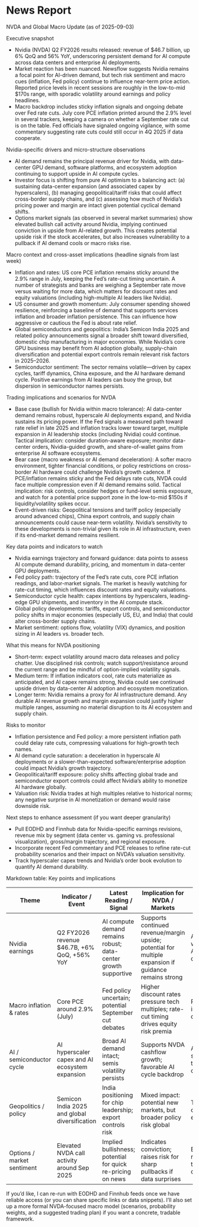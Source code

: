 # News Report

NVDA and Global Macro Update (as of 2025-09-03)

Executive snapshot
- Nvidia (NVDA) Q2 FY2026 results released: revenue of $46.7 billion, up 6% QoQ and 56% YoY, underscoring persistent demand for AI compute across data centers and enterprise AI deployments.
- Market reaction has been nuanced. Newsflow suggests Nvidia remains a focal point for AI-driven demand, but tech risk sentiment and macro cues (inflation, Fed policy) continue to influence near-term price action. Reported price levels in recent sessions are roughly in the low-to-mid $170s range, with sporadic volatility around earnings and policy headlines.
- Macro backdrop includes sticky inflation signals and ongoing debate over Fed rate cuts. July core PCE inflation printed around the 2.9% level in several trackers, keeping a camera on whether a September rate cut is on the table. Fed officials have signaled ongoing vigilance, with some commentary suggesting rate cuts could still occur in 4Q 2025 if data cooperate.

Nvidia-specific drivers and micro-structure observations
- AI demand remains the principal revenue driver for Nvidia, with data-center GPU demand, software platforms, and ecosystem adoption continuing to support upside in AI compute cycles.
- Investor focus is shifting from pure AI optimism to a balancing act: (a) sustaining data-center expansion (and associated capex by hyperscalers), (b) managing geopolitical/tariff risks that could affect cross-border supply chains, and (c) assessing how much of Nvidia’s pricing power and margin are intact given potential cyclical demand shifts.
- Options market signals (as observed in several market summaries) show elevated bullish call activity around Nvidia, implying continued conviction in upside from AI-related growth. This creates potential upside risk if the stock accelerates, but also increases vulnerability to a pullback if AI demand cools or macro risks rise.

Macro context and cross-asset implications (headline signals from last week)
- Inflation and rates: US core PCE inflation remains sticky around the 2.9% range in July, keeping the Fed’s rate-cut timing uncertain. A number of strategists and banks are weighing a September rate move versus waiting for more data, which matters for discount rates and equity valuations (including high-multiple AI leaders like Nvidia).
- US consumer and growth momentum: July consumer spending showed resilience, reinforcing a baseline of demand that supports services inflation and broader inflation persistence. This can influence how aggressive or cautious the Fed is about rate relief.
- Global semiconductors and geopolitics: India’s Semicon India 2025 and related policy announcements signal a broader shift toward diversified, domestic chip manufacturing in major economies. While Nvidia’s core GPU business may benefit from AI adoption globally, supply-chain diversification and potential export controls remain relevant risk factors in 2025–2026.
- Semiconductor sentiment: The sector remains volatile—driven by capex cycles, tariff dynamics, China exposure, and the AI hardware demand cycle. Positive earnings from AI leaders can buoy the group, but dispersion in semiconductor names persists.

Trading implications and scenarios for NVDA
- Base case (bullish for Nvidia within macro tolerance): AI data-center demand remains robust, hyperscale AI deployments expand, and Nvidia sustains its pricing power. If the Fed signals a measured path toward rate relief in late 2025 and inflation tracks lower toward target, multiple expansion in AI leadership stocks (including Nvidia) could continue. Tactical implication: consider duration-aware exposure; monitor data-center orders, Nvidia-guided growth, and share-of-wallet gains from enterprise AI software ecosystems.
- Bear case (macro weakness or AI demand deceleration): A softer macro environment, tighter financial conditions, or policy restrictions on cross-border AI hardware could challenge Nvidia’s growth cadence. If PCE/inflation remains sticky and the Fed delays rate cuts, NVDA could face multiple compression even if AI demand remains solid. Tactical implication: risk controls, consider hedges or fund-level semis exposure, and watch for a potential price support zone in the low-to-mid $150s if liquidity/volatility spikes occur.
- Event-driven risks: Geopolitical tensions and tariff policy (especially around advanced chips), China export controls, and supply chain announcements could cause near-term volatility. Nvidia’s sensitivity to these developments is non-trivial given its role in AI infrastructure, even if its end-market demand remains resilient.

Key data points and indicators to watch
- Nvidia earnings trajectory and forward guidance: data points to assess AI compute demand durability, pricing, and momentum in data-center GPU deployments.
- Fed policy path: trajectory of the Fed’s rate cuts, core PCE inflation readings, and labor-market signals. The market is heavily watching for rate-cut timing, which influences discount rates and equity valuations.
- Semiconductor cycle health: capex intentions by hyperscalers, leading-edge GPU shipments, and inventory in the AI compute stack.
- Global policy developments: tariffs, export controls, and semiconductor policy shifts in major economies (especially US, EU, and India) that could alter cross-border supply chains.
- Market sentiment: options flow, volatility (VIX) dynamics, and position sizing in AI leaders vs. broader tech.

What this means for NVDA positioning
- Short-term: expect volatility around macro data releases and policy chatter. Use disciplined risk controls; watch support/resistance around the current range and be mindful of option-implied volatility signals.
- Medium term: If inflation indicators cool, rate cuts materialize as anticipated, and AI capex remains strong, Nvidia could see continued upside driven by data-center AI adoption and ecosystem monetization.
- Longer term: Nvidia remains a proxy for AI infrastructure demand. Any durable AI revenue growth and margin expansion could justify higher multiple ranges, assuming no material disruption to its AI ecosystem and supply chain.

Risks to monitor
- Inflation persistence and Fed policy: a more persistent inflation path could delay rate cuts, compressing valuations for high-growth tech names.
- AI demand cycle saturation: a deceleration in hyperscale AI deployments or a slower-than-expected software/enterprise adoption could impact Nvidia’s growth trajectory.
- Geopolitical/tariff exposure: policy shifts affecting global trade and semiconductor export controls could affect Nvidia’s ability to monetize AI hardware globally.
- Valuation risk: Nvidia trades at high multiples relative to historical norms; any negative surprise in AI monetization or demand would raise downside risk.

Next steps to enhance assessment (if you want deeper granularity)
- Pull EODHD and Finnhub data for Nvidia-specific earnings revisions, revenue mix by segment (data center vs. gaming vs. professional visualization), gross/margin trajectory, and regional exposure.
- Incorporate recent Fed commentary and PCE releases to refine rate-cut probability scenarios and their impact on NVDA’s valuation sensitivity.
- Track hyperscaler capex trends and Nvidia’s order book evolution to quantify AI demand durability.

Markdown table: Key points and implications

| Theme | Indicator / Event | Latest Reading / Signal | Implication for NVDA / Markets | Key Risks | Next Catalysts |
|---|---|---|---|---|---|
| Nvidia earnings | Q2 FY2026 revenue $46.7B, +6% QoQ, +56% YoY | AI compute demand remains robust; data-center growth supportive | Supports continued revenue/margin upside; potential for multiple expansion if guidance remains strong | Any guidebeat weakness or AI demand deceleration | Nvidia earnings call; updated guidance; data-center order trends |
| Macro inflation & rates | Core PCE around 2.9% (July) | Fed policy uncertain; potential September cut debates | Higher discount rates pressure tech multiples; rate-cut timing drives equity risk premia | Prolonged inflation → delayed cuts | Fed meeting outcomes; July/August inflation prints |
| AI / semiconductor cycle | AI hyperscaler capex and AI ecosystem expansion | Broad AI demand intact; semis volatility persists | Supports NVDA cashflow growth; favorable AI cycle backdrop | AI demand slowdown; tariff/exchange controls | AI hardware capex updates; semiconductor policy shifts |
| Geopolitics / policy | Semicon India 2025 and global diversification | India positioning for chip leadership; export controls risk | Mixed impact: potential new markets, but broader policy risk global | Tariffs, export controls, China exposure | Policy announcements; trade talks outcomes |
| Options / market sentiment | Elevated NVDA call activity around Sep 2025 | Implied bullishness; potential for quick re-pricing on news | Indicates conviction; raises risk for sharp pullbacks if data surprises | Beta to news risk; crowded trade dynamics | Earnings, macro data, policy developments |

If you’d like, I can re-run with EODHD and Finnhub feeds once we have reliable access (or you can share specific links or data snippets). I’ll also set up a more formal NVDA-focused macro model (scenarios, probability weights, and a suggested trading plan) if you want a concrete, tradable framework.
